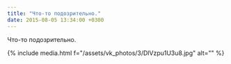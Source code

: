 ```yaml
---
title: "Что-то подозрительно."
date: 2015-08-05 13:34:00 +0300
---
```


Что-то подозрительно.

{% include media.html f="/assets/vk_photos/3/DlVzpu1U3u8.jpg" alt="" %}

